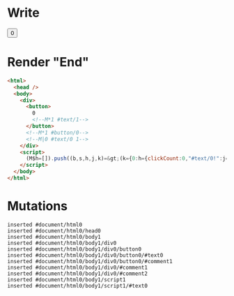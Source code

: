 # Write
  <div><button>0<!M*1 #text/1></button><!M*1 #button/0><!M|0 #text/0 1></div><script>(M$h=[]).push((b,s,h,j,k)=>(k={0:h={clickCount:0,"#text/0!":j={},"#text/0(":b("packages/translator-tags/src/__tests__/fixtures/basic-nested-scope-if/template.marko_1_renderer")},1:j},j._=h,k),[1,"packages/translator-tags/src/__tests__/fixtures/basic-nested-scope-if/template.marko_1_clickCount",])</script>


# Render "End"
```html
<html>
  <head />
  <body>
    <div>
      <button>
        0
        <!--M*1 #text/1-->
      </button>
      <!--M*1 #button/0-->
      <!--M|0 #text/0 1-->
    </div>
    <script>
      (M$h=[]).push((b,s,h,j,k)=&gt;(k={0:h={clickCount:0,"#text/0!":j={},"#text/0(":b("packages/translator-tags/src/__tests__/fixtures/basic-nested-scope-if/template.marko_1_renderer")},1:j},j._=h,k),[1,"packages/translator-tags/src/__tests__/fixtures/basic-nested-scope-if/template.marko_1_clickCount",])
    </script>
  </body>
</html>
```

# Mutations
```
inserted #document/html0
inserted #document/html0/head0
inserted #document/html0/body1
inserted #document/html0/body1/div0
inserted #document/html0/body1/div0/button0
inserted #document/html0/body1/div0/button0/#text0
inserted #document/html0/body1/div0/button0/#comment1
inserted #document/html0/body1/div0/#comment1
inserted #document/html0/body1/div0/#comment2
inserted #document/html0/body1/script1
inserted #document/html0/body1/script1/#text0
```